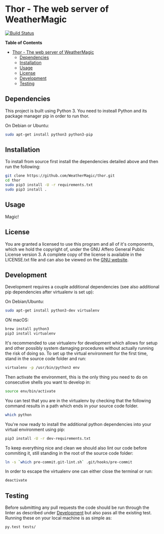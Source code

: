 Thor - The web server of WeatherMagic
=============================

[![Build Status](https://travis-ci.org/WeatherMagic/thor.svg?branch=master)](https://travis-ci.org/WeatherMagic/thor)


<!-- markdown-toc start - Don't edit this section. Run M-x markdown-toc-generate-toc again -->
**Table of Contents**

- [Thor - The web server of WeatherMagic](#thor---the-web-server-of-weathermagic)
    - [Dependencies](#dependencies)
    - [Installation](#installation)
    - [Usage](#usage)
    - [License](#license)
    - [Development](#development)
    - [Testing](#testing)

<!-- markdown-toc end -->


Dependencies
------------

This project is built using Python 3. You need to insteall Python and its package manager pip in order to run thor.

On Debian or Ubuntu:

```bash
sudo apt-get install python3 python3-pip
```


Installation
------------

To install from source first install the dependencies detailed above and then run the following:

```bash
git clone https://github.com/WeatherMagic/thor.git
cd thor
sudo pip3 install -U -r requirements.txt
sudo pip3 install .
```



Usage
-----

Magic!


License
-------

You are granted a licensed to use this program and all of it's components, which we hold the copyright of, under the GNU Affero General Public License version 3. A complete copy of the license is available in the LICENSE.txt file and can also be viewed on the [GNU website](http://www.gnu.org/licenses/agpl-3.0.html).



Development
-----------

Development requires a couple additional dependencies (see also additional pip dependencies after virtualenv is set up):

On Debian/Ubuntu:

```bash
sudo apt-get install python3-dev virtualenv
```

ON macOS:

```bash
brew install python3
pip3 install virtualenv
```

It's recommended to use virtualenv for development which allows for setup and other possibly system damaging procedures without actually running the risk of doing so. To set up the virtual environment for the first time, stand in the source code folder and run:

```bash
virtualenv -p /usr/bin/python3 env
```

Then activate the environment, this is the only thing you need to do on consecutive shells you want to develop in:

```bash
source env/bin/activate
```

You can test that you are in the virtualenv by checking that the following command results in a path which ends in your source code folder.

```bash
which python
```

You're now ready to install the additional python dependencies into your virtual environment using pip:

```bash
pip3 install -U -r dev-requirements.txt
```

To keep everything nice and clean we should also lint our code before commiting it, still standing in the root of the source code folder:

```bash
ln -s `which pre-commit.git-lint.sh` .git/hooks/pre-commit
```

In order to escape the virtualenv one can either close the terminal or run:

```bash
deactivate
```

Testing
-------

Before submitting any pull requests the code should be run through the linter as described under [Development](#development) but also pass all the existing test. Running these on your local machine is as simple as:

```bash
py.test tests/
```
